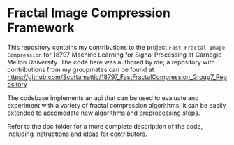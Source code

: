 # Fractal Image Compression Framework

This repository contains my contributions to the project ```Fast Fractal Image Compression``` for 18797 Machine Learning for Signal Processing at Carnegie Mellon University. The code here was authored by me; a repository with contributions from my groupmates can be found at https://github.com/Scottamattic/18797_FastFractalCompression_Group7_Repository

The codebase implements an api that can be used to evaluate and experiment with a variety of fractal compression algorithms; it can be easily extended to accomodate new  algorithms and preprocessing steps. 

Refer to the doc folder for a more complete description of the code, including instructions and ideas for contributors.


